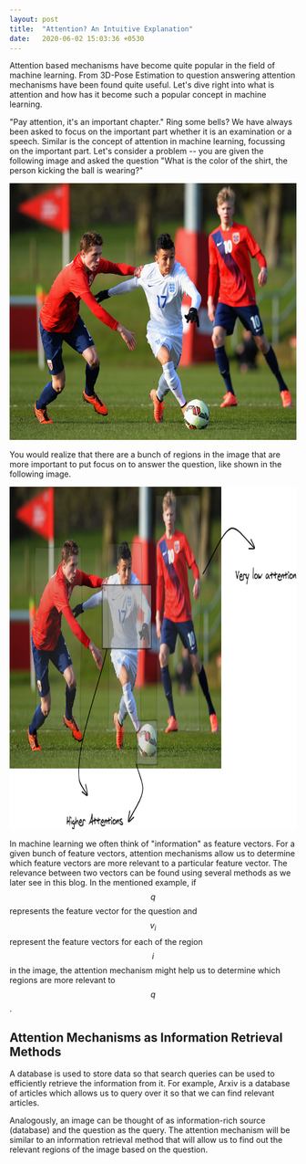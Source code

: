 ```yaml
---
layout: post
title:  "Attention? An Intuitive Explanation"
date:   2020-06-02 15:03:36 +0530
---
```


Attention based mechanisms have become quite popular in the field of machine learning. From 3D-Pose Estimation to question answering attention mechanisms have been found quite useful. Let's dive right into what is attention and how has it become such a popular concept in machine learning.

"Pay attention, it's an important chapter." Ring some bells? We have always been asked to focus on the important part whether it is an examination or a speech. Similar is the concept of attention in machine learning, focussing on the important part. Let's consider a problem -- you are given the following image and asked the question "What is the color of the shirt, the person kicking the ball is wearing?"

<p align="center">
  <img width="650" height="450" src="https://raw.githubusercontent.com/LearningTurtle/Blog/master/assets/images/football.jpg">
</p>

You would realize that there are a bunch of regions in the image that are more important to put focus on to answer the question, like shown in the following image. 

<p align="center">
  <img width="850" height="600" src="https://raw.githubusercontent.com/LearningTurtle/Blog/master/assets/images/football_imp.png">
</p>

In machine learning we often think of "information" as feature vectors. For a given bunch of feature vectors, attention mechanisms allow us to determine which feature vectors are more relevant to a particular feature vector. The relevance between two vectors can be found using several methods as we later see in this blog. In the mentioned example, if $$q$$ represents the feature vector for the question and $$v_i$$ represent the feature vectors for each of the region $$i$$ in the image, the attention mechanism might help us to determine which regions are more relevant to $$q$$.

## Attention Mechanisms as Information Retrieval Methods

A database is used to store data so that search queries can be used to efficiently retrieve the information from it. For example, Arxiv is a database of articles which allows us to query over it so that we can find relevant articles.

Analogously, an image can be thought of as information-rich source (database) and the question as the query. The attention mechanism will be similar to an information retrieval method that will allow us to find out the relevant regions of the image based on the question.
